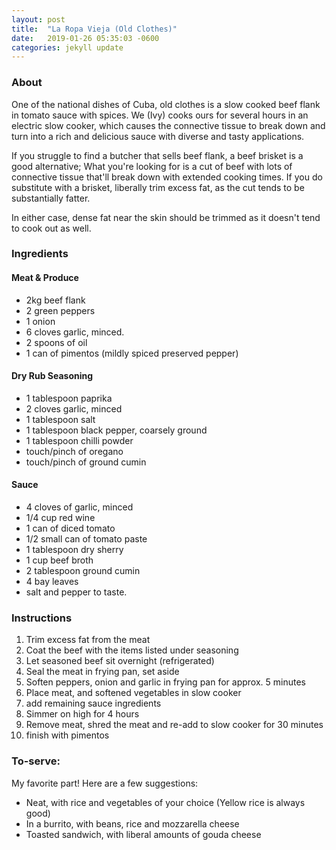 ```yaml
---
layout: post
title:  "La Ropa Vieja (Old Clothes)"
date:   2019-01-26 05:35:03 -0600
categories: jekyll update
---
```


### About
One of the national dishes of Cuba, old clothes is a slow cooked beef flank in tomato sauce with spices.
We (Ivy) cooks ours for several hours in an electric slow cooker, which causes the connective tissue to break down and
turn into a rich and delicious sauce with diverse and tasty applications.

If you struggle to find a butcher that sells beef flank, a beef brisket is a good alternative; What you're looking for
is a cut of beef with lots of connective tissue that'll break down with extended cooking times.
If you do substitute with a brisket, liberally trim excess fat, as the cut tends to be substantially fatter.

In either case, dense fat near the skin should be trimmed as it doesn't tend to cook out as well.

### Ingredients

#### Meat & Produce
- 2kg beef flank
- 2 green peppers
- 1 onion
- 6 cloves garlic, minced.
- 2 spoons of oil
- 1 can of pimentos (mildly spiced preserved pepper)

#### Dry Rub Seasoning
- 1 tablespoon paprika
- 2 cloves garlic, minced
- 1 tablespoon salt
- 1 tablespoon black pepper, coarsely ground
- 1 tablespoon chilli powder
- touch/pinch of oregano
- touch/pinch of ground cumin

#### Sauce
- 4 cloves of garlic, minced
- 1/4 cup red wine
- 1 can of diced tomato
- 1/2 small can of tomato paste
- 1 tablespoon dry sherry
- 1 cup beef broth
- 2 tablespoon ground cumin
- 4 bay leaves
- salt and pepper to taste.

### Instructions

1. Trim excess fat from the meat
2. Coat the beef with the items listed under seasoning
3. Let seasoned beef sit overnight (refrigerated)
4. Seal the meat in frying pan, set aside
5. Soften peppers, onion and garlic in frying pan for approx. 5 minutes
6. Place meat, and softened vegetables in slow cooker
7. add remaining sauce ingredients
8. Simmer on high for 4 hours
9. Remove meat, shred the meat and re-add to slow cooker for 30 minutes
10. finish with pimentos

### To-serve:

My favorite part!  Here are a few suggestions:
- Neat, with rice and vegetables of your choice (Yellow rice is always good)
- In a burrito, with beans, rice and mozzarella cheese
- Toasted sandwich, with liberal amounts of gouda cheese
